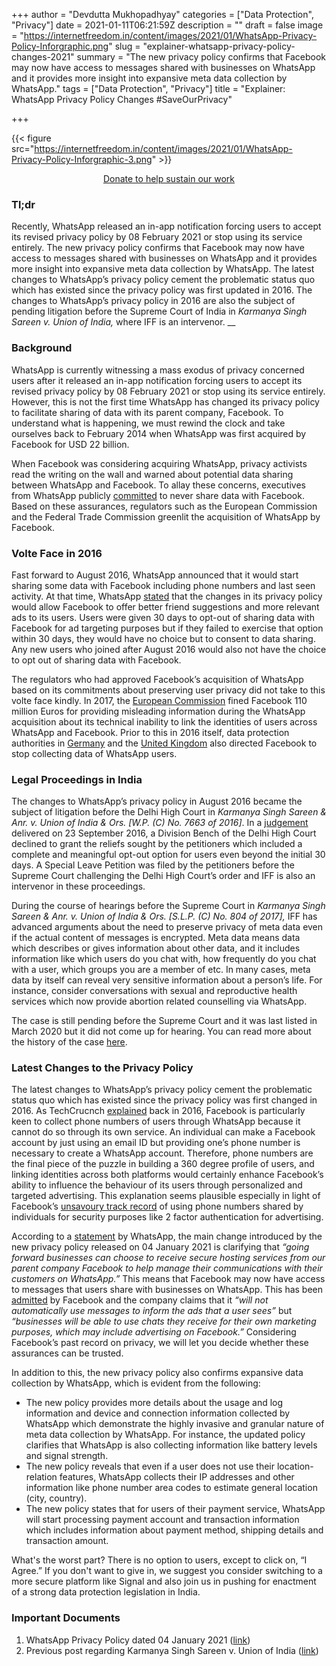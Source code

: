 +++
author = "Devdutta Mukhopadhyay"
categories = ["Data Protection", "Privacy"]
date = 2021-01-11T06:21:59Z
description = ""
draft = false
image = "https://internetfreedom.in/content/images/2021/01/WhatsApp-Privacy-Policy-Inforgraphic.png"
slug = "explainer-whatsapp-privacy-policy-changes-2021"
summary = "The new privacy policy confirms that Facebook may now have access to messages shared with businesses on WhatsApp and it provides more insight into expansive meta data collection by WhatsApp."
tags = ["Data Protection", "Privacy"]
title = "Explainer: WhatsApp Privacy Policy Changes #SaveOurPrivacy"

+++


{{< figure src="https://internetfreedom.in/content/images/2021/01/WhatsApp-Privacy-Policy-Inforgraphic-3.png" >}}



<div style="text-align:center;">
    <a href="https://internetfreedom.in/donate/" class="button">Donate to help sustain our work</a>
</div>

### Tl;dr

Recently, WhatsApp released an in-app notification forcing users to accept its revised privacy policy by 08 February 2021 or stop using its service entirely. The new privacy policy confirms that Facebook may now have access to messages shared with businesses on WhatsApp and it provides more insight into expansive meta data collection by WhatsApp. The latest changes to WhatsApp’s privacy policy cement the problematic status quo which has existed since the privacy policy was first updated in 2016. The changes to WhatsApp’s privacy policy in 2016 are also the subject of pending litigation before the Supreme Court of India in _Karmanya Singh Sareen v. Union of India,_ where IFF is an intervenor. __



### Background

WhatsApp is currently witnessing a mass exodus of privacy concerned users after it released an in-app notification forcing users to accept its revised privacy policy by 08 February 2021 or stop using its service entirely. However, this is not the first time WhatsApp has changed its privacy policy to facilitate sharing of data with its parent company, Facebook. To understand what is happening, we must rewind the clock and take ourselves back to February 2014 when WhatsApp was first acquired by Facebook for USD 22 billion.

When Facebook was considering acquiring WhatsApp, privacy activists read the writing on the wall and warned about potential data sharing between WhatsApp and Facebook. To allay these concerns, executives from WhatsApp publicly [committed](https://blog.whatsapp.com/setting-the-record-straight) to never share data with Facebook. Based on these assurances, regulators such as the European Commission and the Federal Trade Commission greenlit the acquisition of WhatsApp by Facebook.



### Volte Face in 2016

Fast forward to August 2016, WhatsApp announced that it would start sharing some data with Facebook including phone numbers and last seen activity. At that time, WhatsApp [stated](https://blog.whatsapp.com/looking-ahead-for-whats-app) that the changes in its privacy policy would allow Facebook to offer better friend suggestions and more relevant ads to its users. Users were given 30 days to opt-out of sharing data with Facebook for ad targeting purposes but if they failed to exercise that option within 30 days, they would have no choice but to consent to data sharing. Any new users who joined after August 2016 would also not have the choice to opt out of sharing data with Facebook.

The regulators who had approved Facebook’s acquisition of WhatsApp based on its commitments about preserving user privacy did not take to this volte face kindly. In 2017, the [European Commission](https://ec.europa.eu/commission/presscorner/detail/en/IP_17_1369) fined Facebook 110 million Euros for providing misleading information during the WhatsApp acquisition about its technical inability to link the identities of users across WhatsApp and Facebook. Prior to this in 2016 itself, data protection authorities in [Germany](https://www.theverge.com/2016/9/27/13071330/facebook-whatsapp-user-data-germany-privacy) and the [United Kingdom](https://www.reuters.com/article/us-facebook-whatsapp-uk-idUSKBN13227H) also directed Facebook to stop collecting data of WhatsApp users.



### Legal Proceedings in India

The changes to WhatsApp’s privacy policy in August 2016 became the subject of litigation before the Delhi High Court in _Karmanya Singh Sareen & Anr. v. Union of India & Ors. [W.P. (C) No. 7663 of 2016]_. In a [judgement](https://indiankanoon.org/doc/138689631/) delivered on 23 September 2016, a Division Bench of the Delhi High Court declined to grant the reliefs sought by the petitioners which included a complete and meaningful opt-out option for users even beyond the initial 30 days. A Special Leave Petition was filed by the petitioners before the Supreme Court challenging the Delhi High Court’s order and IFF is also an intervenor in these proceedings.

During the course of hearings before the Supreme Court in _Karmanya Singh Sareen & Anr. v. Union of India & Ors. [S.L.P. (C) No. 804 of 2017],_ IFF has advanced arguments about the need to preserve privacy of meta data even if the actual content of messages is encrypted. Meta data means data which describes or gives information about other data, and it includes information like which users do you chat with, how frequently do you chat with a user, which groups you are a member of etc. In many cases, meta data by itself can reveal very sensitive information about a person’s life. For instance, consider conversations with sexual and reproductive health services which now provide abortion related counselling via WhatsApp.

The case is still pending before the Supreme Court and it was last listed in March 2020 but it did not come up for hearing. You can read more about the history of the case [here](https://internetfreedom.in/iff-will-represent-your-digital-rights-in-the-whatsapp-privacy-case/).

### Latest Changes to the Privacy Policy

The latest changes to WhatsApp’s privacy policy cement the problematic status quo which has existed since the privacy policy was first changed in 2016. As TechCrucnch [explained](https://techcrunch.com/2016/08/25/whatsapp-to-share-user-data-with-facebook-for-ad-targeting-heres-how-to-opt-out/?guccounter=1) back in 2016, Facebook is particularly keen to collect phone numbers of users through WhatsApp because it cannot do so through its own service. An individual can make a Facebook account by just using an email ID but providing one’s phone number is necessary to create a WhatsApp account. Therefore, phone numbers are the final piece of the puzzle in building a 360 degree profile of users, and linking identities across both platforms would certainly enhance Facebook’s ability to influence the behaviour of its users through personalized and targeted advertising. This explanation seems plausible especially in light of Facebook’s [unsavoury track record](https://privacyinternational.org/report/3025/facebook-must-explain-what-its-doing-your-phone-number-update) of using phone numbers shared by individuals for security purposes like 2 factor authentication for advertising.

According to a [statement](https://www.theverge.com/2021/1/7/22218989/signal-new-signups-whatsapp-facebook-privacy-controversy-elon-musk) by WhatsApp, the main change introduced by the new privacy policy released on 04 January 2021 is clarifying that _“going forward businesses can choose to receive secure hosting services from our parent company Facebook to help manage their communications with their customers on WhatsApp.”_ This means that Facebook may now have access to messages that users share with businesses on WhatsApp. This has been [admitted](https://about.fb.com/news/2020/10/privacy-matters-whatsapp-business-conversations/) by Facebook and the company claims that it _“will not automatically use messages to inform the ads that a user sees”_ but _“businesses will be able to use chats they receive for their own marketing purposes, which may include advertising on Facebook.”_ Considering Facebook’s past record on privacy, we will let you decide whether these assurances can be trusted.

In addition to this, the new privacy policy also confirms expansive data collection by WhatsApp, which is evident from the following:

* The new policy provides more details about the usage and log information and device and connection information collected by WhatsApp which demonstrate the highly invasive and granular nature of meta data collection by WhatsApp. For instance, the updated policy clarifies that WhatsApp is also collecting information like battery levels and signal strength.
* The new policy reveals that even if a user does not use their location-relation features, WhatsApp collects their IP addresses and other information like phone number area codes to estimate general location (city, country).
* The new policy states that for users of their payment service, WhatsApp will start processing payment account and transaction information which includes information about payment method, shipping details and transaction amount.

What's the worst part? There is no option to users, except to click on, “I Agree.” If you don't want to give in, we suggest you consider switching to a more secure platform like Signal and also join us in pushing for enactment of a strong data protection legislation in India.



### Important Documents

1. WhatsApp Privacy Policy dated 04 January 2021 ([link](https://www.whatsapp.com/legal/updates/privacy-policy/?lang=en))
2. Previous post regarding Karmanya Singh Sareen v. Union of India ([link](https://internetfreedom.in/iff-will-represent-your-digital-rights-in-the-whatsapp-privacy-case/))

